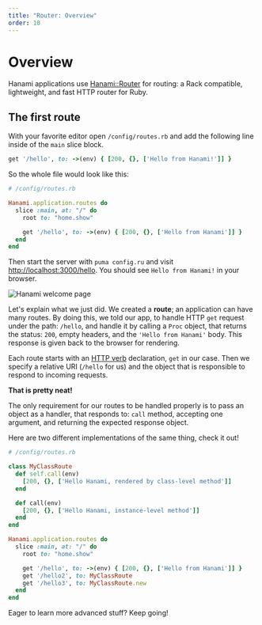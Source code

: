 ```yaml
---
title: "Router: Overview"
order: 10
---
```


# Overview

Hanami applications use [Hanami::Router](https://github.com/hanami/router) for routing: a Rack compatible, lightweight, and fast HTTP router for Ruby.

## The first route

With your favorite editor open `/config/routes.rb` and add the following line inside of the `main` slice block.

```ruby
get '/hello', to: ->(env) { [200, {}, ['Hello from Hanami!']] }
```

So the whole file would look like this:

```ruby
# /config/routes.rb

Hanami.application.routes do
  slice :main, at: "/" do
    root to: "home.show"

    get '/hello', to: ->(env) { [200, {}, ['Hello from Hanami']] }
  end
end
```

Then start the server with `puma config.ru` and visit [http://localhost:3000/hello](http://localhost:2300/hello).
You should see `Hello from Hanami!` in your browser.

<p><img src="/v2.0/router/hello-from-hanami.png" alt="Hanami welcome page" class="img-responsive"></p>

Let's explain what we just did.
We created a **route**; an application can have many routes. By doing this, we told our app, to handle HTTP `get` request under the path: `/hello`, and handle it by calling a `Proc` object, that returns the status: `200`, empty headers, and the `'Hello from Hanami'` body. This response is given back to the browser for rendering.

Each route starts with an [HTTP verb](http://www.w3.org/Protocols/rfc2616/rfc2616-sec9.html) declaration, `get` in our case.
Then we specify a relative URI (`/hello` for us) and the object that is responsible to respond to incoming requests.

**That is pretty neat!**

The only requirement for our routes to be handled properly is to pass an object as a handler, that responds to: `call` method, accepting one argument, and returning the expected response object.

Here are two different implementations of the same thing, check it out!

```ruby
# /config/routes.rb

class MyClassRoute
  def self.call(env)
    [200, {}, ['Hello Hanami, rendered by class-level method']]
  end

  def call(env)
    [200, {}, ['Hello Hanami, instance-level method']]
  end
end

Hanami.application.routes do
  slice :main, at: "/" do
    root to: "home.show"

    get '/hello', to: ->(env) { [200, {}, ['Hello from Hanami']] }
    get '/hello2', to: MyClassRoute
	get '/hello3', to: MyClassRoute.new
  end
end
```

Eager to learn more advanced stuff? Keep going!
